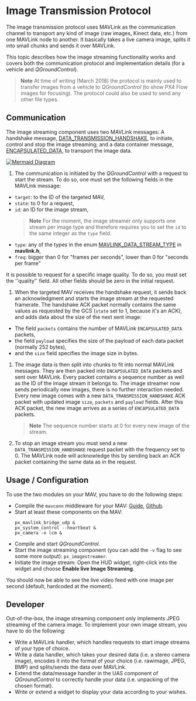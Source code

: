 # Image Transmission Protocol

The image transmission protocol uses MAVLink as the communication channel to transport any kind of image (raw images, Kinect data, etc.) from one MAVLink node to another.
It basically takes a live camera image, splits it into small chunks and sends it over MAVLink.  

This topic describes how the image streaming functionality works and covers both the communication protocol and implementation details (for a vehicle and *QGroundControl*).

> **Note** At time of writing (March 2018) the protocol is mainly used to transfer images from a vehicle to *QGroundControl* (to show PX4 Flow images for focusing). The protocol could also be used to send any other file types.


## Communication

The image streaming component uses two MAVLink messages: A handshake message, [DATA_TRANSMISSION_HANDSHAKE](../messages/common.md#DATA_TRANSMISSION_HANDSHAKE), to initiate, control and stop the image streaming; and a data container message, [ENCAPSULATED_DATA](../messages/common.md#ENCAPSULATED_DATA), to transport the image data.

[![Mermaid Diagram](https://mermaid.ink/img/eyJjb2RlIjoic2VxdWVuY2VEaWFncmFtO1xuICAgIHBhcnRpY2lwYW50IEdDU1xuICAgIHBhcnRpY2lwYW50IERyb25lXG4gICAgR0NTLT4-RHJvbmU6IFJlcXVlc3QgdG8gc3RhcnQgaW1hZ2Ugc3RyZWFtXG4gICAgRHJvbmUtPj5Ecm9uZTogV2FpdCBmb3IgaW1hZ2UgZnJvbSBjYW1lcmEuIFxuICAgIERyb25lLT4-RHJvbmU6IEVuY29kZSBpbWFnZSAoSlBFRykuXG4gICAgRHJvbmUtPj5HQ1M6IFNlbmQgaW1hZ2UgbWV0YSBkYXRhXG4gICAgRHJvbmUtPj5Ecm9uZTogU3BsaXQgaW1hZ2UgaW50byBjaHVua3MuXG4gICAgRHJvbmUtPj5HQ1M6IFNlbmQgaW1hZ2UgY2h1bmtzLlxuICAgIEdDUy0-PkdDUzogUmVjZWl2ZSBpbWFnZSBjaHVua3MuXG4gICAgR0NTLT4-R0NTOiBSZS1hc3NlbWJsZSBpbWFnZSBhbmQgZGlzcGxheS5cbiAgICBHQ1MtPj5Ecm9uZTogUmVxdWVzdCB0byBzdG9wIGltYWdlIHN0cmVhbVxuICAgIERyb25lLT4-RHJvbmU6IFN0b3AgaW1hZ2UgcHJlcGFyYXRpb25cbiAgICBEcm9uZS0-PkdDUzogQWNrbm93bGVkZ2UgdG8gc3RvcCBpbWFnZSBzdHJlYW0iLCJtZXJtYWlkIjp7InRoZW1lIjoiZGVmYXVsdCJ9LCJ1cGRhdGVFZGl0b3IiOmZhbHNlfQ)](https://mermaid-js.github.io/mermaid-live-editor/#/edit/eyJjb2RlIjoic2VxdWVuY2VEaWFncmFtO1xuICAgIHBhcnRpY2lwYW50IEdDU1xuICAgIHBhcnRpY2lwYW50IERyb25lXG4gICAgR0NTLT4-RHJvbmU6IFJlcXVlc3QgdG8gc3RhcnQgaW1hZ2Ugc3RyZWFtXG4gICAgRHJvbmUtPj5Ecm9uZTogV2FpdCBmb3IgaW1hZ2UgZnJvbSBjYW1lcmEuIFxuICAgIERyb25lLT4-RHJvbmU6IEVuY29kZSBpbWFnZSAoSlBFRykuXG4gICAgRHJvbmUtPj5HQ1M6IFNlbmQgaW1hZ2UgbWV0YSBkYXRhXG4gICAgRHJvbmUtPj5Ecm9uZTogU3BsaXQgaW1hZ2UgaW50byBjaHVua3MuXG4gICAgRHJvbmUtPj5HQ1M6IFNlbmQgaW1hZ2UgY2h1bmtzLlxuICAgIEdDUy0-PkdDUzogUmVjZWl2ZSBpbWFnZSBjaHVua3MuXG4gICAgR0NTLT4-R0NTOiBSZS1hc3NlbWJsZSBpbWFnZSBhbmQgZGlzcGxheS5cbiAgICBHQ1MtPj5Ecm9uZTogUmVxdWVzdCB0byBzdG9wIGltYWdlIHN0cmVhbVxuICAgIERyb25lLT4-RHJvbmU6IFN0b3AgaW1hZ2UgcHJlcGFyYXRpb25cbiAgICBEcm9uZS0-PkdDUzogQWNrbm93bGVkZ2UgdG8gc3RvcCBpbWFnZSBzdHJlYW0iLCJtZXJtYWlkIjp7InRoZW1lIjoiZGVmYXVsdCJ9LCJ1cGRhdGVFZGl0b3IiOmZhbHNlfQ)

<!-- Original diagram
sequenceDiagram;
    participant GCS
    participant Drone
    GCS->>Drone: Request to start image stream
    Drone->>Drone: Wait for image from camera. 
    Drone->>Drone: Encode image (JPEG).
    Drone->>GCS: Send image meta data
    Drone->>Drone: Split image into chunks.
    Drone->>GCS: Send image chunks.
    GCS->>GCS: Receive image chunks.
    GCS->>GCS: Re-assemble image and display.
    GCS->>Drone: Request to stop image stream
    Drone->>Drone: Stop image preparation
    Drone->>GCS: Acknowledge to stop image stream
-->


1. The communication is initiated by the *QGroundControl* with a request to start the stream. To do so, one must set the following fields in the MAVLink message:
  * `target`: to the ID of the targeted MAV,
  * `state`: to 0 for a request,
  * `id`: an ID for the image stream, 
    > **Note** For the moment, the image streamer only supports one stream per image type and therefore requires you to set the `id` to the same integer as the `type` field.
  * `type`: any of the types in the enum [MAVLINK_DATA_STREAM_TYPE](../messages/common.md#MAVLINK_DATA_STREAM_TYPE) in **mavlink.h**,
  * `freq`: bigger than 0 for "frames per seconds", lower than 0 for "seconds per frame"

It is possible to request for a specific image quality. To do so, you must set the ''quality'' field. All other fields should be zero in the initial request.

1. When the targeted MAV receives the handshake request, it sends back an acknowledgment and starts the image stream at the requested framerate. The handshake ACK packet normally contains the same values as requested by the GCS (`state` set to 1, because it's an ACK), and adds data about the size of the next sent image:
  * The field `packets` contains the number of MAVLink `ENCAPSULATED_DATA` packets,
  * the field `payload` specifies the size of the payload of each data packet (normally 252 bytes),
  * and the `size` field specifies the image size in bytes.

1. The image data is then split into chunks to fit into normal MAVLink messages. They are then packed into `ENCAPSULATED_DATA` packets and sent over MAVLink. Every packet contains a sequence number as well as the ID of the image stream it belongs to. The image streamer now sends periodically new images, there is no further interaction needed. Every new image comes with a new `DATA_TRANSMISSION_HANDSHAKE` ACK packet with updated image `size`, `packets` and `payload` fields. After this ACK packet, the new image arrives as a series of `ENCAPSULATED_DATA` packets.
   > **Note** The sequence number starts at 0 for every new image of the stream.

1. To stop an image stream you must send a new `DATA_TRANSMISSION_HANDSHAKE` request packet with the frequency set to 0. The MAVLink node will acknowledge this by sending back an ACK packet containing the same data as in the request.



## Usage / Configuration

To use the two modules on your MAV, you have to do the following steps:

- Compile the `mavconn` middleware for your MAV: [Guide](https://www.pixhawk.org/wiki/software/mavconn/start), [Github](https://github.com/pixhawk/mavconn).
- Start at least these components on the MAV: 
  ```
  px_mavlink_bridge_udp &
  px_system_control --heartbeat &
  px_camera -o lcm &
  ```
- Compile and start *QGroundControl*.
- Start the image streaming component (you can add the `-v` flag to see some more output): `px_imagestreamer`.
- Initiate the image stream: Open the HUD widget, right-click into the widget and choose **Enable live Image Streaming**.

You should now be able to see the live video feed with one image per second (default, hardcoded at the moment).


## Developer 

Out-of-the-box, the image streaming component only implements JPEG streaming of the camera image. To implement your own image stream, you have to do the following:

* Write a MAVLink handler, which handles requests to start image streams of your type of choice.
* Write a data handler, which takes your desired data (i.e. a stereo camera image), encodes it into the format of your choice (i.e. rawimage, JPEG, BMP) and splits/sends the data over MAVLink.
* Extend the data/message handler in the UAS component of *QGroundControl* to correctly handle your data (i.e. unpacking of the chosen format).
* Write or extend a widget to display your data according to your wishes.